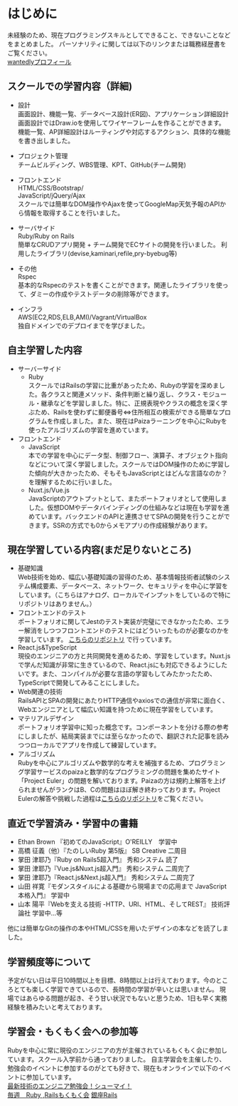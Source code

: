 # はじめに
未経験のため、現在プログラミングスキルとしてできること、できないことなどをまとめました。
パーソナリティに関しては以下のリンクまたは職務経歴書をご覧ください。  
[wantedlyプロフィール](https://www.wantedly.com/users/132324114)

## スクールでの学習内容（詳細)
- 設計  
画面設計、機能一覧、データベース設計(ER図)、アプリケーション詳細設計  
画面設計ではDraw.ioを使用してワイヤーフレームを作ることができます。
機能一覧、AP詳細設計はルーティングや対応するアクション、具体的な機能を書き出しました。

- プロジェクト管理  
チームビルディング、WBS管理、KPT、GitHub(チーム開発)

- フロントエンド  
HTML/CSS/Bootstrap/  
JavaScript/jQuery/Ajax  
スクールでは簡単なDOM操作やAjaxを使ってGoogleMap天気予報のAPIから情報を取得することを行いました。

- サーバサイド  
Ruby/Ruby on Rails  
簡単なCRUDアプリ開発 + チーム開発でECサイトの開発を行いました。
利用したライブラリ(devise,kaminari,refile,pry-byebug等)

- その他  
Rspec  
基本的なRspecのテストを書くことができます。関連したライブラリを使って、ダミーの作成やテストデータの削除等ができます。

- インフラ  
AWS(EC2,RDS,ELB,AMI)/Vagrant/VirtualBox  
独自ドメインでのデプロイまでを学びました。

## 自主学習した内容
- サーバーサイド
    - Ruby  
スクールではRailsの学習に比重があったため、Rubyの学習を深めました。各クラスと関連メソッド、条件判断と繰り返し、クラス・モジュール・継承などを学習しました。特に、正規表現やクラスの概念を深く学ぶため、Railsを使わずに郵便番号<=>住所相互の検索ができる簡単なプログラムを作成しました。また、現在はPaizaラーニングを中心にRubyを使ったアルゴリズムの学習を進めています。
- フロントエンド
    - JavaScript  
本での学習を中心にデータ型、制御フロー、演算子、オブジェクト指向などについて深く学習しました。スクールではDOM操作のために学習した傾向が大きかったため、そもそもJavaScriptとはどんな言語なのか？を理解するために行いました。
    - Nuxt.js/Vue.js  
JavaScriptのアウトプットとして、またポートフォリオとして使用しました。仮想DOMやデータバインディングの仕組みなどは現在も学習を進めています。バックエンドのAPIと連携させてSPAの開発を行うことができます。SSRの方式でも0からメモアプリの作成経験があります。

## 現在学習している内容(まだ足りないところ)
- 基礎知識  
Web技術を始め、幅広い基礎知識の習得のため、基本情報技術者試験のシステム構成要素、データベース、ネットワーク、セキュリティを中心に学習をしています。（こちらはアナログ、ローカルでインプットをしているので特にリポジトリはありません。）
- フロントエンドのテスト  
ポートフォリオに関してJestのテスト実装が完璧にできなかったため、エラー解消をしつつフロントエンドのテストにはどういったものが必要なのかを学習しています。  [こちらのリポジトリ](https://github.com/yuki-snow1823/test_practice) で行っています。
- React.js&TypeScript  
現役のエンジニアの方と共同開発を進めるため、学習をしています。Nuxt.jsで学んだ知識が非常に生きているので、React.jsにも対応できるようにしたいです。また、コンパイルが必要な言語の学習もしてみたかったため、TypeScriptで開発してみることにしました。
- Web関連の技術  
RailsAPIとSPAの開発にあたりHTTP通信やaxiosでの通信が非常に面白く、Webエンジニアとして幅広い知識を持つために現在学習をしています。
- マテリアルデザイン  
ポートフォリオ学習中に知った概念です。コンポーネントを分ける際の参考にしましたが、結局実装までには至らなかったので、翻訳された記事を読みつつローカルでアプリを作成して練習しています。
- アルゴリズム  
Rubyを中心にアルゴリズムや数学的な考えを補強するため、プログラミング学習サービスのpaizaと数学的なプログラミングの問題を集めたサイト「Project Euler」の問題を解いております。Paizaの方は規約上解答を上げられませんがランクはB、Cの問題はほぼ解き終わっております。Project Eulerの解答や挑戦した過程は[こちらのリポジトリ](https://github.com/yuki-snow1823/Project_Euler)をご覧ください。

## 直近で学習済み・学習中の書籍
- Ethan Brown 『初めてのJavaScript』O'REILLY　学習中
- 高橋 征義（他）『たのしいRuby 第5版』 SB Creative 二周目
- 掌田 津耶乃『Ruby on Rails5超入門』 秀和システム 読了
- 掌田 津耶乃『Vue.js&Nuxt.js超入門』 秀和システム 二周完了
- 掌田 津耶乃『React.js&Next.js超入門』 秀和システム 二周完了
- 山田 祥寛『モダンスタイルによる基礎から現場までの応用まで JavaScript本格入門』 学習中
- 山本 陽平『Webを支える技術 -HTTP、URI、HTML、そしてREST』 技術評論社 学習中...等

他には簡単なGitの操作の本やHTML/CSSを用いたデザインの本などを読了しました。

## 学習頻度等について
予定がない日は平日10時間以上を目標、8時間以上は行えております。今のところとても楽しく学習できているので、長時間の学習が辛いとは思いません。
現場ではあらゆる問題が起き、そう甘い状況でもないと思うため、1日も早く実務経験を積みたいと考えております。

## 学習会・もくもく会への参加等
Rubyを中心に常に現役のエンジニアの方が主催されているもくもく会に参加しています。スクール入学前から通っておりました。
自主学習会を主催したり、勉強会のイベントに参加するのがとても好きで、現在もオンラインで以下のイベントに参加しています。  
[最新技術のエンジニア勉強会！シューマイ！](https://shuuu-mai.connpass.com/)  
[毎週　Ruby ,Railsもくもく会](https://classtech.connpass.com/event/170466/)
[銀座Rails](https://ginza-rails.connpass.com/)
